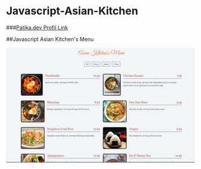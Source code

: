 # Javascript-Asian-Kitchen

###<a href="https://app.patika.dev/sadistmagician">Patika.dev Profil Link</a>



##Javascript Asian Kitchen's Menu



![websiteGif](/websiteSlayt%20.gif)

